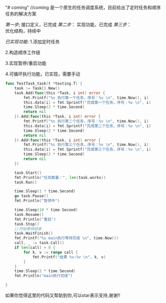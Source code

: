 "# coming" 
//coming 是一个原生的任务调度系统，目前给出了定时任务和顺序任务的解决方案

*第一步*;
    接口定义，已完成
*第二步*： 
    实现功能，已完成
*第三步*：  
    优化结构，持续中

*已实现功能*:
1.添加定时任务 

2.构造顺序工作链

3.实现暂停/重启功能

4.可循环执行功能，已实现，需要手动

```go
func TestTask_task(t *testing.T) {
	task := Task{}.New()
	task.Add(func(this *Task, i int) error {
		fmt.Printf("%s 执行第一个任务，序号：%v \n", time.Now(), i)
		this.data[i] = fmt.Sprintf("完成第一个任务，序号：%v \n", i)
		time.Sleep(2 * time.Second)
		return nil
	}).Add(func(this *Task, i int) error {
		fmt.Printf("%s 执行第二个任务，序号：%v \n", time.Now(), i)
		this.data[i] = fmt.Sprintf("完成第二个任务，序号：%v \n", i)
		time.Sleep(2 * time.Second)
		return nil
	}).Add(func(this *Task, i int) error {
		fmt.Printf("%s 执行第三个任务，序号：%v \n", time.Now(), i)
		this.data[i] = fmt.Sprintf("完成第三个任务，序号：%v \n", i)
		time.Sleep(2 * time.Second)
		return nil
	})

	task.Start()
	fmt.Println("任务数量：", len(task.works))
	task.Run()

	time.Sleep(1 * time.Second)
	go task.Pause()
	fmt.Println("暂停中")

	time.Sleep(10 * time.Second)
	task.Resume()
	fmt.Println("重启")
	task.Stop()
	//开始等待结束
	task.WaitFinish()
	fmt.Printf("%s main执行等待完成 \n", time.Now())
	call, _ := task.Call()
	if len(call) > 0 {
		for k, v := range call {
			fmt.Printf("结果 %v:%v \n", k, v)
		}
	}
	time.Sleep(2 * time.Second)
	fmt.Println("main执行完成")

}
```


如果你觉得这里的代码又帮助到你,可以star表示支持,谢谢!!
